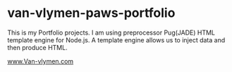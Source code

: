 # van-vlymen-paws-portfolio

This is my Portfolio projects. I am using preprocessor Pug(JADE) HTML template engine for Node.js. A template engine allows us to inject data and then produce HTML.

www.Van-vlymen.com 
